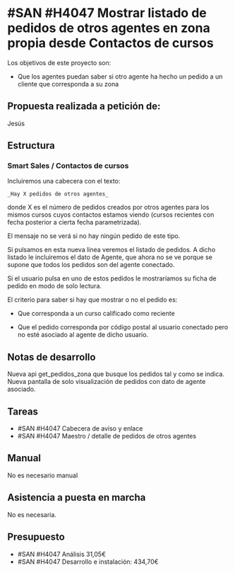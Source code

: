 # #SAN #H4047 Mostrar listado de pedidos de otros agentes en zona propia desde Contactos de cursos

Los objetivos de este proyecto son:
+ Que los agentes puedan saber si otro agente ha hecho un pedido a un cliente que corresponda a su zona

## Propuesta realizada a petición de:
Jesús

## Estructura

### Smart Sales / Contactos de cursos
Incluiremos una cabecera con el texto:

    _Hay X pedidos de otros agentes_

donde X es el número de pedidos creados por otros agentes para los mismos cursos cuyos contactos estamos viendo (cursos recientes con fecha posterior a cierta fecha parametrizada).

El mensaje no se verá si no hay ningún pedido de este tipo.

Si pulsamos en esta nueva línea veremos el listado de pedidos. A dicho listado le incluiremos el dato de Agente, que ahora no se ve porque se supone que todos los pedidos son del agente conectado.

Si el usuario pulsa en uno de estos pedidos le mostraríamos su ficha de pedido en modo de solo lectura.

El criterio para saber si hay que mostrar o no el pedido es:

+ Que corresponda a un curso calificado como reciente

+ Que el pedido corresponda por código postal al usuario conectado pero no esté asociado al agente de dicho usuario.

## Notas de desarrollo
Nueva api get_pedidos_zona que busque los pedidos tal y como se indica.
Nueva pantalla de solo visualización de pedidos con dato de agente asociado.

## Tareas
+ #SAN #H4047 Cabecera de aviso y enlace
+ #SAN #H4047 Maestro / detalle de pedidos de otros agentes

## Manual
No es necesario manual

## Asistencia a puesta en marcha
No es necesaria.

## Presupuesto
+ #SAN #H4047 Análisis 31,05€
+ #SAN #H4047 Desarrollo e instalación: 434,70€

